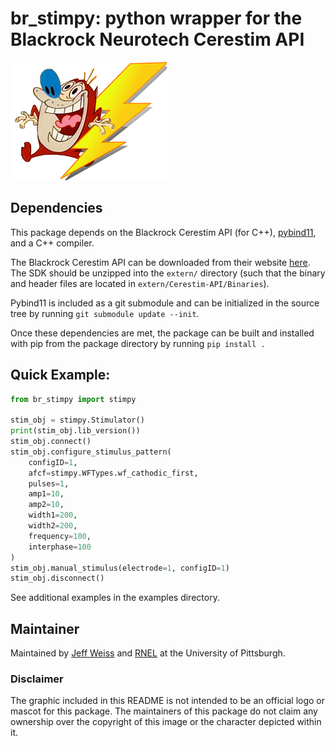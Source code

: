 # br_stimpy: python wrapper for the Blackrock Neurotech Cerestim API

![stimpy icon](assets/stimpy.png)

## Dependencies
This package depends on the Blackrock Cerestim API (for C++),
[pybind11](https://github.com/pybind/pybind11), and a C++ compiler.

The Blackrock Cerestim API can be downloaded from their website
[here](https://blackrockneurotech.com/research/wp-content/software/CereStim-API.zip).
The SDK should be unzipped into the `extern/` directory (such that the binary and
header files are located in `extern/Cerestim-API/Binaries`).

Pybind11 is included as a git submodule and can be initialized in the source
tree by running `git submodule update --init`.

Once these dependencies are met, the package can be built and installed with
pip from the package directory by running `pip install .`

## Quick Example:
```python
from br_stimpy import stimpy

stim_obj = stimpy.Stimulator()
print(stim_obj.lib_version())
stim_obj.connect()
stim_obj.configure_stimulus_pattern(
    configID=1,
    afcf=stimpy.WFTypes.wf_cathodic_first,
    pulses=1,
    amp1=10,
    amp2=10,
    width1=200,
    width2=200,
    frequency=100,
    interphase=100
)
stim_obj.manual_stimulus(electrode=1, configID=1)
stim_obj.disconnect()
```
See additional examples in the examples directory.

## Maintainer
Maintained by [Jeff Weiss](https://github.com/jmw182) and 
[RNEL](https://github.com/pitt-rnel) at the University of Pittsburgh.

### Disclaimer
The graphic included in this README is not intended to be an
official logo or mascot for this package. The maintainers of this
package do not claim any ownership over the copyright of this image
or the character depicted within it.
